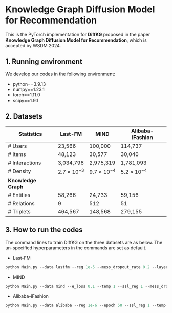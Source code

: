 # Knowledge Graph Diffusion Model for Recommendation

This is the PyTorch implementation for **DiffKG** proposed in the paper **Knowledge Graph Diffusion Model for Recommendation**, which is accepted by WSDM 2024.

## 1. Running environment

We develop our codes in the following environment:

- python==3.9.13
- numpy==1.23.1
- torch==1.11.0
- scipy==1.9.1

## 2. Datasets

| Statistics          | Last-FM         | MIND            | Alibaba-iFashion |
| ------------------- | --------------- | --------------- | ---------------- |
| # Users             | 23,566          | 100,000         | 114,737          |
| # Items             | 48,123          | 30,577          | 30,040           |
| # Interactions      | 3,034,796       | 2,975,319       | 1,781,093        |
| # Density           | 2.7 × $10^{-3}$ | 9.7 × $10^{-4}$ | 5.2 × $10^{-4}$  |
| **Knowledge Graph** |                 |                 |                  |
| # Entities          | 58,266          | 24,733          | 59,156           |
| # Relations         | 9               | 512             | 51               |
| # Triplets          | 464,567         | 148,568         | 279,155          |

## 3. How to run the codes

The command lines to train DiffKG on the three datasets are as below. The un-specified hyperparameters in the commands are set as default.

- Last-FM

```python
python Main.py --data lastfm --reg 1e-5 --mess_dropout_rate 0.2 --layer_num_kg 2 --res_lambda 0 --triplet_num -1 --cl_pattern 1
```

- MIND

```python
python Main.py --data mind --e_loss 0.1 --temp 1 --ssl_reg 1 --mess_dropout_rate 0.2 --res_lambda 1
```

- Alibaba-iFashion

```python
python Main.py --data alibaba --reg 1e-6 --epoch 50 --ssl_reg 1 --temp 1
```

